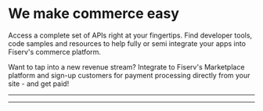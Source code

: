 # We make commerce easy

Access a complete set of APIs right at your fingertips. Find developer tools, code samples and resources to help fully or semi integrate your apps into Fiserv's commerce platform.

Want to tap into a new revenue stream? Integrate to Fiserv's Marketplace platform and sign-up customers for payment processing directly from your site - and get paid!

---

<!-- type: row -->

<!-- type: card
title: Work with the Best
description: Dedicated specialists and industry experts who understand the complexities of your business.
-->

<!-- type: card
title: Open Environment
description: Whether you’re building an all-in-one solution, looking to streamline PCI compliance, enable EMV or even something else, our open platform saves you time, money and resources.
-->

<!-- type: card
title: One Stop Shop
description: Create, test, certify and deliver payment-rich applications all through a single interface.
-->

<!-- type: row-end -->

<!-- type: row -->

<!-- type: card
title: End to End Value
description: Create rewards programs for your merchants or develop loyalty apps for our Marketplace.
-->

<!-- type: card
title: Customized Solutions
description: Whatever your business needs – be it full, semi or direct we've got your integration model.
-->

<!-- type: card
title: Earn Revenue
description: Leverage one of our flexible commercial business models and get paid when signing up customers for payment processing.
-->

<!-- type: row-end -->

---
